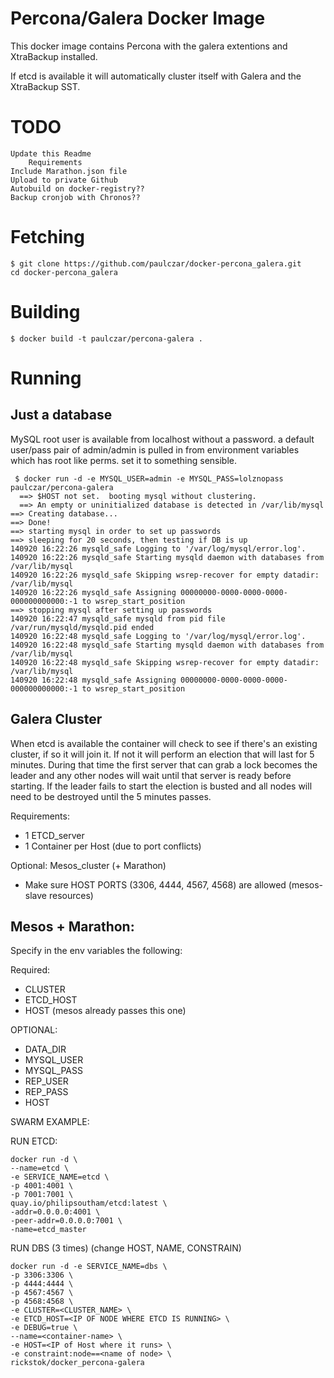 Percona/Galera Docker Image
===========================

This docker image contains Percona with the galera extentions and XtraBackup installed.

If etcd is available it will automatically cluster itself with Galera and the XtraBackup SST.


TODO
========

	Update this Readme
		Requirements
	Include Marathon.json file
	Upload to private Github
	Autobuild on docker-registry??
	Backup cronjob with Chronos??
	



Fetching
========

    $ git clone https://github.com/paulczar/docker-percona_galera.git
    cd docker-percona_galera

Building
========

    $ docker build -t paulczar/percona-galera .

Running
=======

Just a database
---------------

MySQL root user is available from localhost without a password.  a default user/pass pair of admin/admin is pulled in from environment variables which has root like perms.  set it to something sensible.

	 $ docker run -d -e MYSQL_USER=admin -e MYSQL_PASS=lolznopass paulczar/percona-galera
	  ==> $HOST not set.  booting mysql without clustering.
	  ==> An empty or uninitialized database is detected in /var/lib/mysql
    ==> Creating database...
    ==> Done!
    ==> starting mysql in order to set up passwords
    ==> sleeping for 20 seconds, then testing if DB is up
    140920 16:22:26 mysqld_safe Logging to '/var/log/mysql/error.log'.
    140920 16:22:26 mysqld_safe Starting mysqld daemon with databases from /var/lib/mysql
    140920 16:22:26 mysqld_safe Skipping wsrep-recover for empty datadir: /var/lib/mysql
    140920 16:22:26 mysqld_safe Assigning 00000000-0000-0000-0000-000000000000:-1 to wsrep_start_position
    ==> stopping mysql after setting up passwords
    140920 16:22:47 mysqld_safe mysqld from pid file /var/run/mysqld/mysqld.pid ended
    140920 16:22:48 mysqld_safe Logging to '/var/log/mysql/error.log'.
    140920 16:22:48 mysqld_safe Starting mysqld daemon with databases from /var/lib/mysql
    140920 16:22:48 mysqld_safe Skipping wsrep-recover for empty datadir: /var/lib/mysql
    140920 16:22:48 mysqld_safe Assigning 00000000-0000-0000-0000-000000000000:-1 to wsrep_start_position

Galera Cluster
--------------

When etcd is available the container will check to see if there's an existing cluster, if so it will join it.  If not it will perform an election that will last for 5 minutes.  During that time the first server that can grab a lock becomes the leader and any other nodes will wait until that server is ready before starting.   If the leader fails to start the election is busted and all nodes will need to be destroyed until the 5 minutes passes.

Requirements:

- 1 ETCD_server
- 1 Container per Host (due to port conflicts)

Optional: Mesos_cluster (+ Marathon)

- Make sure HOST PORTS (3306, 4444, 4567, 4568) are allowed (mesos-slave resources)
 


Mesos + Marathon:
-----------------

Specify in the env variables the following:

Required:

- CLUSTER
- ETCD_HOST
- HOST (mesos already passes this one)

OPTIONAL:

- DATA_DIR
- MYSQL_USER
- MYSQL_PASS
- REP_USER
- REP_PASS
- HOST


SWARM EXAMPLE:

RUN ETCD: 

	docker run -d \
	--name=etcd \
	-e SERVICE_NAME=etcd \
	-p 4001:4001 \
	-p 7001:7001 \
	quay.io/philipsoutham/etcd:latest \
	-addr=0.0.0.0:4001 \
	-peer-addr=0.0.0.0:7001 \
	-name=etcd_master
	

RUN DBS (3 times) (change HOST, NAME, CONSTRAIN)

	docker run -d -e SERVICE_NAME=dbs \
	-p 3306:3306 \
	-p 4444:4444 \
	-p 4567:4567 \
	-p 4568:4568 \
	-e CLUSTER=<CLUSTER_NAME> \
	-e ETCD_HOST=<IP OF NODE WHERE ETCD IS RUNNING> \
	-e DEBUG=true \
	--name=<container-name> \
	-e HOST=<IP of Host where it runs> \
	-e constraint:node==<name of node> \
	rickstok/docker_percona-galera


